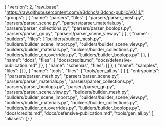 {
  "version": 2,
  "raw_base": "https://raw.githubusercontent.com/ai3dcnc/ai3dcnc-public/v0.1.1/",
  "groups": [
    {
      "name": "parsers",
      "files": [
        "parsers/parser_mesh.py",
        "parsers/parser_scene.py",
        "parsers/parser_materials.py",
        "parsers/parser_collections.py",
        "parsers/parser_boolops.py",
        "parsers/parser_gn.py",
        "parsers/parser_scene_view.py"
      ]
    },
    {
      "name": "builders",
      "files": [
        "builders/builder_mesh.py",
        "builders/builder_scene_import.py",
        "builders/builder_scene_view.py",
        "builders/builder_materials.py",
        "builders/builder_collections.py",
        "builders/builder_gn_overrides.py",
        "builders/builder_boolops.py"
      ]
    },
    {
      "name": "docs",
      "files": [
        "docs/credits.md",
        "docs/defensive-publication.md"
      ]
    },
    {
      "name": "schemas",
      "files": []
    },
    {
      "name": "samples",
      "files": []
    },
    {
      "name": "tools",
      "files": [
        "tools/gen_all.py"
      ]
    }
  ],
  "entrypoints": [
    "parsers/parser_mesh.py",
    "parsers/parser_scene.py",
    "parsers/parser_materials.py",
    "parsers/parser_collections.py",
    "parsers/parser_boolops.py",
    "parsers/parser_gn.py",
    "parsers/parser_scene_view.py",
    "builders/builder_mesh.py",
    "builders/builder_scene_import.py",
    "builders/builder_scene_view.py",
    "builders/builder_materials.py",
    "builders/builder_collections.py",
    "builders/builder_gn_overrides.py",
    "builders/builder_boolops.py",
    "docs/credits.md",
    "docs/defensive-publication.md",
    "tools/gen_all.py"
  ],
  "aliases": {}
}
